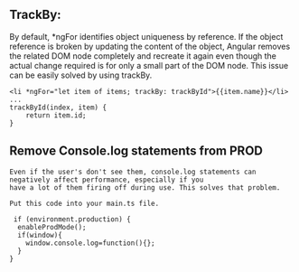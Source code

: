 ## TrackBy: 
By default, *ngFor identifies object uniqueness by reference. If the object reference is broken by updating the content of the object, Angular removes the related DOM node completely and recreate it again even though the actual change required is for only a small part of the DOM node. This issue can be easily solved by using trackBy.

    <li *ngFor="let item of items; trackBy: trackById">{{item.name}}</li>
    ...
    trackById(index, item) {
        return item.id;
    }

## Remove Console.log statements from PROD
    Even if the user's don't see them, console.log statements can negatively affect performance, especially if you 
    have a lot of them firing off during use. This solves that problem.
    
    Put this code into your main.ts file.
    
     if (environment.production) {
      enableProdMode();
      if(window){
        window.console.log=function(){};
      }
    }
        

